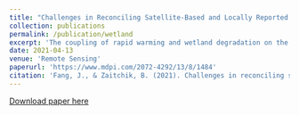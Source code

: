 ```yaml
---
title: "Challenges in Reconciling Satellite-Based and Locally Reported Estimates of Wetland Change: A Case of Topographically Constrained Wetlands on the Eastern Tibetan Plateau"
collection: publications
permalink: /publication/wetland
excerpt: 'The coupling of rapid warming and wetland degradation on the Tibetan Plateau has motivated studies of climate influence on wetland change in the region. These studies typically examine large, topographically homogeneous regions, whereas conservation efforts sometimes require fine-grained information in rugged terrain. This study addresses topographically constrained wetlands on the Eastern Tibetan, where herders report significant wetland degradation. We used Landsat images to examine changes in wetland areas and Sentinel-1 SAR images to investigate water level and vegetation structure. We also analyzed trends in precipitation, growing season length, and reference evapotranspiration in weather station records. Snow cover and the vegetation growing season were quantified using MODIS observations. We analyzed estimates of actual evapotranspiration using the Atmosphere-Land Exchange Inverse model (ALEXI) and the Simplified Surface Energy Balance model (SSEBop). Satellite-informed analyses failed to confirm herders’ accounts of reduced wetland function, as no coherent trends were found in wetland area, water content, or vegetation structure. An analysis of meteorological records did indicate a warming-induced increase in reference evapotranspiration, and both meteorological records and satellites suggest that the growing season had lengthened, potentially increasing water demand and driving wetland change. The discrepancies between the satellite data and local observations pointed to temporal, spatial, and epistemological gaps in combining scientific data with empirical evidence in understanding wetland change on the Tibetan Plateau.'
date: 2021-04-13
venue: 'Remote Sensing'
paperurl: 'https://www.mdpi.com/2072-4292/13/8/1484'
citation: 'Fang, J., & Zaitchik, B. (2021). Challenges in reconciling satellite-based and locally reported estimates of wetland change: A case of topographically constrained wetlands on the Eastern Tibetan Plateau. Remote Sensing, 13(8), 1484.'
---
```

[Download paper here](https://www.mdpi.com/2072-4292/13/8/1484)